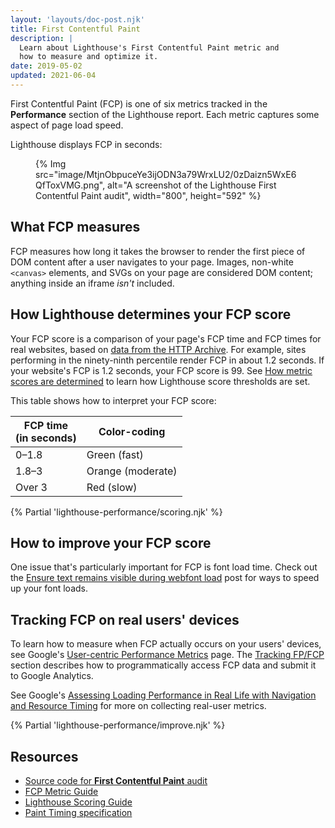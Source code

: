 ```yaml
---
layout: 'layouts/doc-post.njk'
title: First Contentful Paint
description: |
  Learn about Lighthouse's First Contentful Paint metric and
  how to measure and optimize it.
date: 2019-05-02
updated: 2021-06-04
---
```


First Contentful Paint (FCP) is one of six metrics
tracked in the **Performance** section of the Lighthouse report.
Each metric captures some aspect of page load speed.

Lighthouse displays FCP in seconds:

<figure>
  {% Img src="image/MtjnObpuceYe3ijODN3a79WrxLU2/0zDaizn5WxE6QfToxVMG.png", alt="A screenshot of the Lighthouse First Contentful Paint audit", width="800", height="592" %}
</figure>

## What FCP measures

FCP measures how long it takes the browser
to render the first piece of DOM content
after a user navigates to your page.
Images, non-white `<canvas>` elements, and SVGs on your page are considered
DOM content; anything inside an iframe _isn't_ included.

## How Lighthouse determines your FCP score

Your FCP score is a comparison of your page's FCP time
and FCP times for real websites, based on
[data from the HTTP Archive](https://httparchive.org/reports/loading-speed#fcp).
For example, sites performing in the ninety-ninth percentile
render FCP in about 1.2&nbsp;seconds.
If your website's FCP is 1.2 seconds,
your FCP score is 99. See [How metric scores are determined](/docs/lighthouse/performance/performance-scoring/#metric-scores)
to learn how Lighthouse score thresholds are set.

This table shows how to interpret your FCP score:

<div class="table-wrapper">
  <table>
    <thead>
      <tr>
        <th>FCP time<br>(in seconds)</th>
        <th>Color-coding</th>
      </tr>
    </thead>
    <tbody>
      <tr>
        <td>0–1.8</td>
        <td>Green (fast)</td>
      </tr>
      <tr>
        <td>1.8–3</td>
        <td>Orange (moderate)</td>
      </tr>
      <tr>
        <td>Over 3</td>
        <td>Red (slow)</td>
      </tr>
    </tbody>
  </table>
</div>

{% Partial 'lighthouse-performance/scoring.njk' %}

## How to improve your FCP score

One issue that's particularly important for FCP is
font load time. Check out the
[Ensure text remains visible during webfont load](/docs/lighthouse/performance/font-display/) post
for ways to speed up your font loads.

## Tracking FCP on real users' devices

To learn how to measure when FCP actually occurs on your users' devices,
see Google's [User-centric Performance Metrics][metrics] page.
The [Tracking FP/FCP][tracking] section describes
how to programmatically access FCP data and submit it to Google Analytics.

See Google's [Assessing Loading Performance in Real Life with Navigation and Resource Timing](https://web.dev/navigation-and-resource-timing/)
for more on collecting real-user metrics.

{% Partial 'lighthouse-performance/improve.njk' %}

## Resources

- [Source code for **First Contentful Paint** audit](https://github.com/GoogleChrome/lighthouse/blob/main/core/audits/metrics/first-contentful-paint.js)
- [FCP Metric Guide](https://web.dev/fcp/)
- [Lighthouse Scoring Guide](/docs/lighthouse/performance/performance-scoring/)
- [Paint Timing specification](https://w3c.github.io/paint-timing)

[metrics]: https://web.dev/user-centric-performance-metrics/
[tracking]: https://developers.google.com/web/fundamentals/performance/user-centric-performance-metrics#tracking_fpfcp
